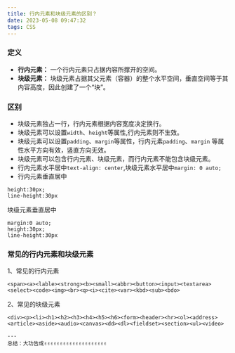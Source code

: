 ```yaml
---
title: 行内元素和块级元素的区别？
date: 2023-05-08 09:47:32
tags: CSS
---
```


<meta name="referrer" content="no-referrer"/>

###  定义
* **行内元素：** 一个行内元素只占据内容所撑开的空间。
* **块级元素：** 块级元素占据其父元素（容器）的整个水平空间，垂直空间等于其内容高度，因此创建了一个“块”。

### 区别
* 块级元素独占一行，行内元素根据内容宽度决定换行。
* 块级元素可以设置`width`、`height`等属性,行内元素则不生效。
* 块级元素可以设置`padding`、`margin`等属性，行内元素`padding`、`margin` 等属性水平方向有效，竖直方向无效。
* 块级元素可以包含行内元素、块级元素，而行内元素不能包含块级元素。
* 行内元素水平居中`text-align: center`,块级元素水平居中`margin: 0 auto;`
* 行内元素垂直居中

```
height:30px; 
line-height:30px 
```

块级元素垂直居中
```
margin:0 auto;
height:30px;
line-height:30px
```
### 常见的行内元素和块级元素
1、常见的行内元素
```
<span><a><lable><strong><b><small><abbr><button><input><textarea><select><code><img><br><q><i><cite><var><kbd><sub><bdo>
```
2、常见的块级元素
```
<div><p><li><h1><h2><h3><h4><h5><h6><form><header><hr><ol><address><article><aside><audio><canvas><dd><dl><fieldset><section><ul><video>
```


```
---
总结：大功告成✌️✌️✌️✌️✌️✌️✌️✌️✌️✌️✌️✌️✌️✌️✌️✌️✌️✌️✌️✌️




